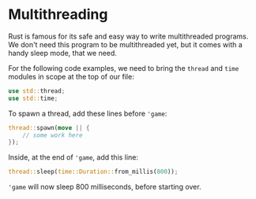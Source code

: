 # Multithreading

Rust is famous for its safe and easy way to write multithreaded programs. We don't need this program to be multithreaded yet, but it comes with a handy sleep mode, that we need.

For the following code examples, we need to bring the `thread` and `time` modules in scope at the top of our file:

```rust
use std::thread;
use std::time;
```

To spawn a thread, add these lines before `'game`:

```rust
thread::spawn(move || {
    // some work here
});
```
Inside, at the end of `'game`, add this line:

```rust
thread::sleep(time::Duration::from_millis(800));
```
`'game` will now sleep 800 milliseconds, before starting over.
